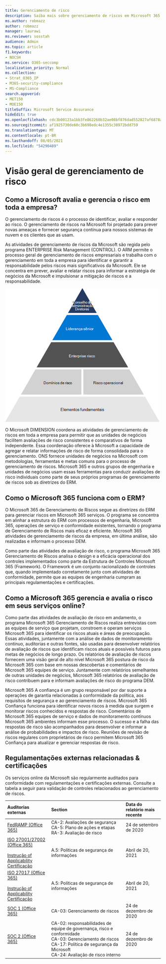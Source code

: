 ```yaml
---
title: Gerenciamento de risco
description: Saiba mais sobre gerenciamento de riscos em Microsoft 365
ms.author: robmazz
author: robmazz
manager: laurawi
ms.reviewer: sosstah
audience: Admin
ms.topic: article
f1.keywords:
- NOCSH
ms.service: O365-seccomp
localization_priority: Normal
ms.collection:
- Strat_O365_IP
- M365-security-compliance
- MS-Compliance
search.appverid:
- MET150
- MOE150
titleSuffix: Microsoft Service Assurance
hideEdit: true
ms.openlocfilehash: cdc3b00123a1bb3fe862260b32ae08bf876dad552827af6878a9c65f4b33b75c
ms.sourcegitcommit: af1925730de60c3b698edc4e1355c38972bdd759
ms.translationtype: MT
ms.contentlocale: pt-BR
ms.lasthandoff: 08/05/2021
ms.locfileid: "54290489"
---
```

# <a name="risk-management-overview"></a>Visão geral de gerenciamento de risco

## <a name="how-does-microsoft-assess-and-manage-risk-across-the-enterprise"></a>Como a Microsoft avalia e gerencia o risco em toda a empresa?

O gerenciamento de riscos é o processo de identificar, avaliar e responder ao risco. O gerenciamento de riscos na Microsoft foi projetado para prever novas ameaças e fornecer segurança contínua para nossos sistemas de nuvem e os clientes que as usam.

As atividades de gerenciamento de riscos da Microsoft são regida pelo programa ENTERPRISE Risk Management (CONTROL). O ARM permite o processo geral de gerenciamento de riscos empresariais e trabalha com o gerenciamento em toda a empresa para identificar e garantir a responsabilidade pelos riscos mais significativos da Microsoft. Ele se concentra em prever, avaliar e relatar riscos para informar a estratégia de negócios da Microsoft e impulsionar a mitigação de riscos e a responsabilidade.

![Estrutura de gerenciamento de riscos](../media/assurance-risk-management-structure.png)

O Microsoft DIMENSION coordena as atividades de gerenciamento de riscos em toda a empresa para permitir que as unidades de negócios facilitem avaliações de risco consistentes e comparativos de forma independente. Essa coordenação oferece à Microsoft a capacidade de agregar e relatar informações de risco de forma consolidada para o gerenciamento. ONS fornece unidades de negócios na Microsoft com metodologias, ferramentas e metas comuns para o processo de gerenciamento de riscos. Microsoft 365 e outros grupos de engenharia e unidades de negócios usam essas ferramentas para conduzir avaliações de risco individuais como parte de seus próprios programas de gerenciamento de riscos sob as diretrizes do ERM.

## <a name="how-does-microsoft-365-work-with-erm"></a>Como o Microsoft 365 funciona com o ERM?

O Microsoft 365 de Gerenciamento de Riscos segue as diretrizes do ERM para gerenciar riscos em Microsoft 365 serviços. O programa se concentra em alinhar a estrutura do ERM com processos de engenharia, Microsoft 365, operações de serviço e conformidade existentes, tornando o programa de Gerenciamento de Riscos mais eficaz e eficiente. Microsoft 365 atividades de gerenciamento de riscos da empresa, em última análise, são realizadas e informam o processo DEM.

Como parte das atividades de avaliação de risco, o programa Microsoft 365 Gerenciamento de Riscos analisa o design e a eficácia operacional dos controles implementados como parte da Estrutura de Controles Microsoft 365 (Framework). O Framework é um conjunto racionalizado de controles que, quando implementado corretamente junto com atividades de conformidade, permite que as equipes de engenharia cumpram as principais regulamentações e certificações.

## <a name="how-does-microsoft-365-manage-and-assess-risk-in-its-online-services"></a>Como a Microsoft 365 gerencia e avalia o risco em seus serviços online?

Como parte das atividades de avaliação de risco em andamento, o programa Microsoft 365 Gerenciamento de Riscos realiza entrevistas com as equipes de serviço que projetam, constroem e operam serviços Microsoft 365 para identificar os riscos atuais e áreas de preocupação. Essas atividades, juntamente com a análise de dados de monitoramento contínuo, auditorias e outras fontes, são usadas para desenvolver relatórios de avaliação de riscos que identificam riscos atuais e possíveis futuros para metas de negócios de longo prazo. Os relatórios de avaliação de riscos fornecem uma visão geral de alto nível Microsoft 365 postura de risco da Microsoft 365 com base em nossas descobertas e comentários de Microsoft 365 equipes de serviço. Juntamente com relatórios semelhantes de outras unidades de negócios, Microsoft 365 relatórios de avaliação de risco contribuem para e informam avaliações de risco do programa DEM.

Microsoft 365 A confiança é um grupo responsável por dar suporte a operações de garantia relacionadas à conformidade da política, aos requisitos de segurança e ao gerenciamento de riscos. Microsoft 365 Confiança funciona para identificar novos riscos à medida que surgem e monitorar riscos conhecidos e respostas de risco. Comentários de Microsoft 365 equipes de serviço e dados de monitoramento contínuos Microsoft 365 ambientes informam esse processo. O sucesso e a falha das respostas de risco são acompanhados para desenvolver e informar a análise de probabilidades e impactos de risco. Reuniões de revisão de riscos regulares com proprietários de risco permitem Microsoft 365 Confiança para atualizar e gerenciar respostas de risco.

## <a name="related-external-regulations--certifications"></a>Regulamentações externas relacionadas & certificações

Os serviços online da Microsoft são regularmente auditados para conformidade com regulamentações e certificações externas. Consulte a tabela a seguir para validação de controles relacionados ao gerenciamento de riscos.

| **Auditorias externas** | **Section** | **Data do relatório mais recente** |
|:--------------------|:------------|:-----------------------|
| [FedRAMP (Office 365)](https://compliance.microsoft.com/compliancemanager) | CA-2: Avaliações de segurança <br> CA-5: Plano de ações e etapas <br> RA-3: Avaliação de risco | 24 de setembro de 2020 |
| [ISO 27001/27002 (Office 365)](https://servicetrust.microsoft.com/ViewPage/MSComplianceGuideV3?command=Download&downloadType=Document&downloadId=8d625374-4f2d-49f8-9d37-a4281ba98222&tab=7027ead0-3d6b-11e9-b9e1-290b1eb4cdeb&docTab=7027ead0-3d6b-11e9-b9e1-290b1eb4cdeb_ISO_Reports) <br><br> [Instrução of Applicability](https://servicetrust.microsoft.com/ViewPage/MSComplianceGuideV3?command=Download&downloadType=Document&downloadId=c0df4ce8-c77e-4183-84eb-c8688470d8b1&tab=7027ead0-3d6b-11e9-b9e1-290b1eb4cdeb&docTab=7027ead0-3d6b-11e9-b9e1-290b1eb4cdeb_ISO_Reports) <br> [Certificação](https://servicetrust.microsoft.com/ViewPage/MSComplianceGuideV3?command=Download&downloadType=Document&downloadId=1e84a14a-2468-45ac-9412-5e53250d57ec&tab=7027ead0-3d6b-11e9-b9e1-290b1eb4cdeb&docTab=7027ead0-3d6b-11e9-b9e1-290b1eb4cdeb_ISO_Reports) | A.5: Políticas de segurança de informações | Abril de 20, 2021 |
| [ISO 27017 (Office 365)](https://servicetrust.microsoft.com/ViewPage/MSComplianceGuideV3?command=Download&downloadType=Document&downloadId=8d625374-4f2d-49f8-9d37-a4281ba98222&tab=7027ead0-3d6b-11e9-b9e1-290b1eb4cdeb&docTab=7027ead0-3d6b-11e9-b9e1-290b1eb4cdeb_ISO_Reports) <br><br> [Instrução of Applicability](https://servicetrust.microsoft.com/ViewPage/MSComplianceGuideV3?command=Download&downloadType=Document&downloadId=c0df4ce8-c77e-4183-84eb-c8688470d8b1&tab=7027ead0-3d6b-11e9-b9e1-290b1eb4cdeb&docTab=7027ead0-3d6b-11e9-b9e1-290b1eb4cdeb_ISO_Reports) <br> [Certificação](https://servicetrust.microsoft.com/ViewPage/MSComplianceGuideV3?command=Download&downloadType=Document&downloadId=70de0999-5451-43a3-9ef4-761e8fbfb1a3&tab=7027ead0-3d6b-11e9-b9e1-290b1eb4cdeb&docTab=7027ead0-3d6b-11e9-b9e1-290b1eb4cdeb_ISO_Reports) | A.5: Políticas de segurança de informações | Abril de 20, 2021 |
| [SOC 1 (Office 365)](https://servicetrust.microsoft.com/ViewPage/MSComplianceGuideV3?command=Download&downloadType=Document&downloadId=90df3f9c-3aaf-4dbf-99d0-ca9f2991721b&tab=7027ead0-3d6b-11e9-b9e1-290b1eb4cdeb&docTab=7027ead0-3d6b-11e9-b9e1-290b1eb4cdeb_SOC_%2F_SSAE_16_Reports) | CA-03: Gerenciamento de riscos | 24 de dezembro de 2020 |
| [SOC 2 (Office 365)](https://servicetrust.microsoft.com/ViewPage/MSComplianceGuideV3?command=Download&downloadType=Document&downloadId=a73c1738-7892-42b7-acd3-87b6371c53f6&tab=7027ead0-3d6b-11e9-b9e1-290b1eb4cdeb&docTab=7027ead0-3d6b-11e9-b9e1-290b1eb4cdeb_SOC_%2F_SSAE_16_Reports) | CA-02: responsabilidades de equipe de governança, risco e conformidade <br> CA-03: Gerenciamento de riscos <br> CA-17: Política de segurança da Microsoft <br> CA-24: Avaliação de risco interno | 24 de dezembro de 2020 |
